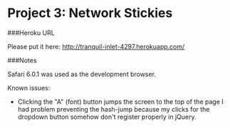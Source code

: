 Project 3: Network Stickies
==================================

###Heroku URL

Please put it here: http://tranquil-inlet-4297.herokuapp.com/ 

###Notes

Safari 6.0.1 was used as the development browser.

Known issues:
- Clicking the "A" (font) button jumps the screen to the top of the page
  I had problem preventing the hash-jump because my clicks for the dropdown button somehow don't register properly in jQuery.